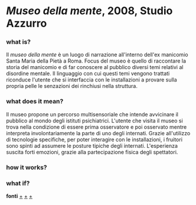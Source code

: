 # _Museo della mente_, 2008, Studio Azzurro

### what is?
Il _museo della mente_ è un luogo di narrazione all'interno dell'ex manicomio Santa Maria della Pietà a Roma. Focus del museo  è quello di raccontare la storia del manicomio e di far conoscere al pubblico diversi temi relativi al disordine mentale. Il  linguaggio con cui questi temi vengono trattati riconduce l'utente che si interfaccia con le installazioni a provare sulla propria pelle le senzazioni dei rinchiusi nella struttura.


### what does it mean?
Il museo propone un percorso multisensoriale che intende avvicinare il pubblico al mondo degli istituti psichiatrici. L'utente che visita il museo si trova nella condizione di essere prima osservatore e poi osservato mentre interpreta involontariamente la parte di uno degli internati. Grazie all'utilizzo di tecnologie specifiche, per poter interagire con le installazioni, i fruitori sono spinti ad assumere le posture tipiche degli internati. L'esperienza suscita forti emozioni, grazie alla partecipazione fisica degli spettatori. 


### how it works?



### what if?



**fonti** [+](https://www.museodellamente.it) [+](https://www.studioazzurro.com/opere/museo-laboratorio-della-mente/) [+](https://player.vimeo.com/video/35319574?dnt=1&app_id=122963)
